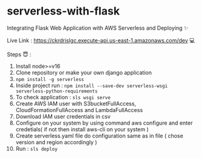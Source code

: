 # serverless-with-flask

Integrating Flask Web Application with AWS Serverless and Deploying ✨

Live Link : https://ckrdrislgc.execute-api.us-east-1.amazonaws.com/dev 💻

Steps 😇 : 

1. Install node>=v16
2. Clone repository or make your own django application
3. ```npm install -g serverless```
4. Inside project run :  ```npm install --save-dev serverless-wsgi serverless-python-requirements```
5. To check application : ```sls wsgi serve```
6. Create AWS IAM user with S3bucketFullAccess, CloudFormationFullAccess and LambdaFullAccess 
7. Download IAM user credentials in csv
8. Configure on your system by using command aws configure  and enter credetials( if not then install aws-cli on your system ) 
9. Create serverless.yaml file do configuration same as in file ( chose version and region accordingly )
10. Run : ```sls deploy ```


